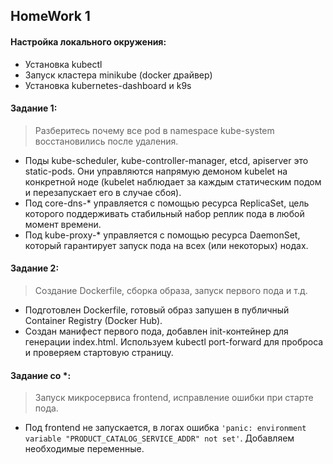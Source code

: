 ## HomeWork 1
#### Настройка локального окружения:
  * Установка kubectl
  * Запуск кластера minikube (docker драйвер)
  * Установка kubernetes-dashboard и k9s
#### Задание 1:
> Разберитесь почему все pod в namespace kube-system восстановились после удаления.
  * Поды kube-scheduler, kube-controller-manager, etcd, apiserver это static-pods. Они управляются напрямую демоном kubelet на конкретной ноде (kubelet наблюдает за каждым статическим подом и перезапускает его в случае сбоя).
  * Под core-dns-\* управляется с помощью ресурса ReplicaSet, цель которого поддерживать стабильный набор реплик пода в любой момент времени.
  * Под kube-proxy-\* управляется с помощью ресурса DaemonSet, который гарантирует запуск пода на всех (или некоторых) нодах.
#### Задание 2:
> Cоздание Dockerfile, сборка образа, запуск первого пода и т.д.
  * Подготовлен Dockerfile, готовый образ запушен в публичный Container Registry (Docker Hub).
  * Создан манифест первого пода, добавлен init-контейнер для генерации index.html. Используем kubectl port-forward для проброса и проверяем стартовую страницу.
#### Задание со \*:
> Запуск микросервиса frontend, исправление ошибки при старте пода.
  * Под frontend не запускается, в логах ошибка `'panic: environment variable "PRODUCT_CATALOG_SERVICE_ADDR" not set'`. Добавляем необходимые переменные.
